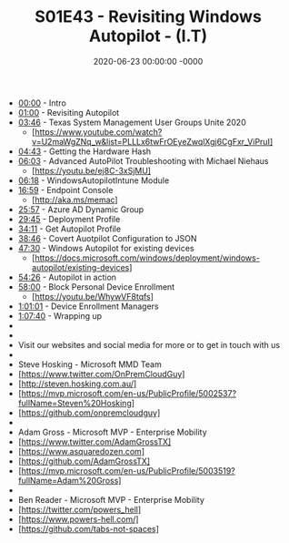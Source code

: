 ﻿---
layout: post
title: "S01E43 - Revisiting Windows Autopilot - (I.T)"
date: 2020-06-23 00:00:00 -0000
categories:
---

 * [00:00](https://www.youtube.com/watch?v=F409dff2eo4&t=0s) - Intro
 * [01:00](https://www.youtube.com/watch?v=F409dff2eo4&t=60s) - Revisiting Autopilot
 * [03:46](https://www.youtube.com/watch?v=F409dff2eo4&t=226s) - Texas System Management User Groups Unite 2020
   -  [https://www.youtube.com/watch?v=U2maWgZNq_w&list=PLLLx6twFrOEyeZwqlXgj6CgFxr_ViPruI]
 * [04:43](https://www.youtube.com/watch?v=F409dff2eo4&t=283s) - Getting the Hardware Hash
 * [06:03](https://www.youtube.com/watch?v=F409dff2eo4&t=363s) - Advanced AutoPilot Troubleshooting with Michael Niehaus
   - [https://youtu.be/ej8C-3xSjMU]
 * [06:18](https://www.youtube.com/watch?v=F409dff2eo4&t=378s) - WindowsAutopilotIntune Module
 * [16:59](https://www.youtube.com/watch?v=F409dff2eo4&t=1019s) - Endpoint Console
   - [http://aka.ms/memac]
 * [25:57](https://www.youtube.com/watch?v=F409dff2eo4&t=1557s) - Azure AD Dynamic Group
 * [29:45](https://www.youtube.com/watch?v=F409dff2eo4&t=1785s) - Deployment Profile
 * [34:11](https://www.youtube.com/watch?v=F409dff2eo4&t=2051s) - Get Autopilot Profile
 * [38:46](https://www.youtube.com/watch?v=F409dff2eo4&t=2326s) - Covert Auotpilot Configuration to JSON
 * [47:30](https://www.youtube.com/watch?v=F409dff2eo4&t=2850s) - Windows Autopilot for existing devices
   - [https://docs.microsoft.com/windows/deployment/windows-autopilot/existing-devices]
 * [54:26](https://www.youtube.com/watch?v=F409dff2eo4&t=3266s) - Autopilot in action
 * [58:00](https://www.youtube.com/watch?v=F409dff2eo4&t=3480s) - Block Personal Device Enrollment
   - [https://youtu.be/WhywVF8tqfs]
 * [1:01:01](https://www.youtube.com/watch?v=F409dff2eo4&t=121s) - Device Enrollment Managers
 * [1:07:40](https://www.youtube.com/watch?v=F409dff2eo4&t=520s) - Wrapping up
 * 
 * 
 * Visit our websites and social media for more or to get in touch with us
 * 
 * Steve Hosking - Microsoft MMD Team
 * [https://www.twitter.com/OnPremCloudGuy]
 * [http://steven.hosking.com.au/]
 * [https://mvp.microsoft.com/en-us/PublicProfile/5002537?fullName=Steven%20Hosking]
 * [https://github.com/onpremcloudguy]
 * 
 * Adam Gross - Microsoft MVP - Enterprise Mobility
 * [https://www.twitter.com/AdamGrossTX]
 * [https://www.asquaredozen.com]
 * [https://github.com/AdamGrossTX]
 * [https://mvp.microsoft.com/en-us/PublicProfile/5003519?fullName=Adam%20Gross]
 * 
 * Ben Reader - Microsoft MVP - Enterprise Mobility
 * [https://twitter.com/powers_hell]
 * [https://www.powers-hell.com/]
 * [https://github.com/tabs-not-spaces]
